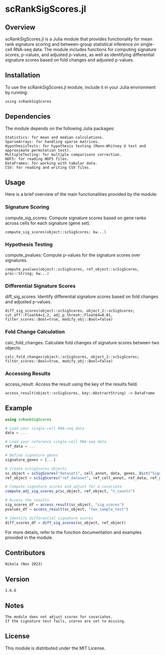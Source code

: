 # scRankSigScores.jl

## Overview

scRankSigScores.jl is a Julia module that provides functionality for mean rank signature scoring and between-group statistical inference on single-cell RNA-seq data. The module includes functions for computing signature scores, p-values, and adjusted p-values, as well as identifying differential signature scores based on fold changes and adjusted p-values.

## Installation

To use the scRankSigScores.jl module, include it in your Julia environment by running:

`using scRankSigScores`

## Dependencies

The module depends on the following Julia packages:

    Statistics: for mean and median calculations.
    SparseArrays: for handling sparse matrices.
    HypothesisTests: for hypothesis testing (Mann-Whitney U test and approximate permutation test).
    MultipleTesting: for multiple comparisons correction.
    HDF5: for reading HDF5 files.
    DataFrames: for working with tabular data.
    CSV: for reading and writing CSV files.

## Usage

Here is a brief overview of the main functionalities provided by the module:

### Signature Scoring

compute_sig_scores: Compute signature scores based on gene ranks across cells for each signature (gene set).

`compute_sig_scores(object::scSigScores; kw...)`

### Hypothesis Testing

compute_pvalues: Compute p-values for the signature scores over signatures.

`compute_pvalues(object::scSigScores, ref_object::scSigScores, proc::String; kw...)`

### Differential Signature Scores

diff_sig_scores: Identify differential signature scores based on fold changes and adjusted p-values.

`diff_sig_scores(object::scSigScores, object_2::scSigScores; cut_off::Float64=1.2, adj_p_thresh::Float64=0.01, filter_scores::Bool=true, modify_obj::Bool=false)`

### Fold Change Calculation

calc_fold_changes: Calculate fold changes of signature scores between two objects.

`calc_fold_changes(object::scSigScores, object_2::scSigScores; filter_scores::Bool=true, modify_obj::Bool=false)`

### Accessing Results

access_result: Access the result using the key of the results field.

`access_result(object::scSigScores, key::AbstractString) -> DataFrame`

## Example

```julia
using scRankSigScores

# Load your single-cell RNA-seq data
data = ...

# Load your reference single-cell RNA-seq data
ref_data = ...

# Define signature genes
signature_genes = [...]

# Create scSigScores objects
sc_object = scSigScores("dataset1", cell_annot, data, genes, Dict("Signature1" => signature_genes))
ref_object = scSigScores("ref_dataset", ref_cell_annot, ref_data, ref_genes, Dict("Signature1" => signature_genes))

# Compute signature scores and adjust for a covariate
compute_adj_sig_scores_p(sc_object, ref_object, "n_counts")

# Access the results
sig_scores_df = access_result(sc_object, "sig_scores")
pvalues_df = access_result(sc_object, "two_sample_test")

# Identify differential signature scores
diff_scores_df = diff_sig_scores(sc_object, ref_object)
```

For more details, refer to the function documentation and examples provided in the module.

## Contributors

    Nikola (Nov 2023)

## Version

    1.6.6

## Notes

    The module does not adjust scores for covariates.
    If the signature test fails, scores are set to missing.

## License

This module is distributed under the MIT License.